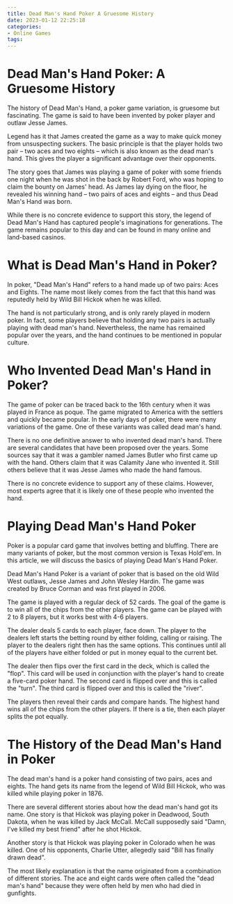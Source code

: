 ```yaml
---
title: Dead Man's Hand Poker A Gruesome History 
date: 2023-01-12 22:25:18
categories:
- Online Games
tags:
---
```



#  Dead Man's Hand Poker: A Gruesome History 

The history of Dead Man's Hand, a poker game variation, is gruesome but fascinating. The game is said to have been invented by poker player and outlaw Jesse James.

Legend has it that James created the game as a way to make quick money from unsuspecting suckers. The basic principle is that the player holds two pair – two aces and two eights – which is also known as the dead man's hand. This gives the player a significant advantage over their opponents.

The story goes that James was playing a game of poker with some friends one night when he was shot in the back by Robert Ford, who was hoping to claim the bounty on James' head. As James lay dying on the floor, he revealed his winning hand – two pairs of aces and eights – and thus Dead Man's Hand was born.

While there is no concrete evidence to support this story, the legend of Dead Man's Hand has captured people's imaginations for generations. The game remains popular to this day and can be found in many online and land-based casinos.

#  What is Dead Man's Hand in Poker? 
In poker, "Dead Man's Hand" refers to a hand made up of two pairs: Aces and Eights. The name most likely comes from the fact that this hand was reputedly held by Wild Bill Hickok when he was killed.

The hand is not particularly strong, and is only rarely played in modern poker. In fact, some players believe that holding any two pairs is actually playing with dead man's hand. Nevertheless, the name has remained popular over the years, and the hand continues to be mentioned in popular culture.

#  Who Invented Dead Man's Hand in Poker? 

The game of poker can be traced back to the 16th century when it was played in France as poque. The game migrated to America with the settlers and quickly became popular. In the early days of poker, there were many variations of the game. One of these variants was called dead man's hand. 

There is no one definitive answer to who invented dead man's hand. There are several candidates that have been proposed over the years. Some sources say that it was a gambler named James Butler who first came up with the hand. Others claim that it was Calamity Jane who invented it. Still others believe that it was Jesse James who made the hand famous. 

There is no concrete evidence to support any of these claims. However, most experts agree that it is likely one of these people who invented the hand.

#  Playing Dead Man's Hand Poker 

Poker is a popular card game that involves betting and bluffing. There are many variants of poker, but the most common version is Texas Hold'em. In this article, we will discuss the basics of playing Dead Man's Hand Poker.

Dead Man's Hand Poker is a variant of poker that is based on the old Wild West outlaws, Jesse James and John Wesley Hardin. The game was created by Bruce Corman and was first played in 2006.

The game is played with a regular deck of 52 cards. The goal of the game is to win all of the chips from the other players. The game can be played with 2 to 8 players, but it works best with 4-6 players.

The dealer deals 5 cards to each player, face down. The player to the dealers left starts the betting round by either folding, calling or raising. The player to the dealers right then has the same options. This continues until all of the players have either folded or put in money equal to the current bet.

The dealer then flips over the first card in the deck, which is called the "flop". This card will be used in conjunction with the player's hand to create a five-card poker hand. The second card is flipped over and this is called the "turn". The third card is flipped over and this is called the "river".

The players then reveal their cards and compare hands. The highest hand wins all of the chips from the other players. If there is a tie, then each player splits the pot equally.

#  The History of the Dead Man's Hand in Poker

The dead man's hand is a poker hand consisting of two pairs, aces and eights. The hand gets its name from the legend of Wild Bill Hickok, who was killed while playing poker in 1876.

There are several different stories about how the dead man's hand got its name. One story is that Hickok was playing poker in Deadwood, South Dakota, when he was killed by Jack McCall. McCall supposedly said "Damn, I've killed my best friend" after he shot Hickok.

Another story is that Hickok was playing poker in Colorado when he was killed. One of his opponents, Charlie Utter, allegedly said "Bill has finally drawn dead".

The most likely explanation is that the name originated from a combination of different stories. The ace and eight cards were often called the "dead man's hand" because they were often held by men who had died in gunfights.